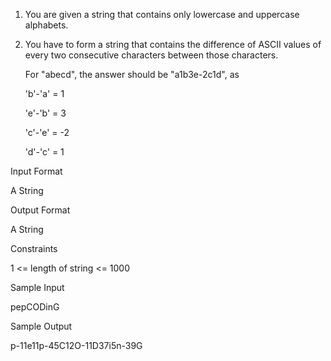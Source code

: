 1. You are given a string that contains only lowercase and uppercase alphabets.
2. You have to form a string that contains the difference of ASCII values of every two consecutive characters between those characters.
   
    For "abecd", the answer should be "a1b3e-2c1d", as
   
    'b'-'a' = 1

   'e'-'b' = 3

   'c'-'e' = -2

   'd'-'c' = 1

Input Format

A String

Output Format

A String

Constraints

1 <= length of string <= 1000

Sample Input

pepCODinG

Sample Output

p-11e11p-45C12O-11D37i5n-39G